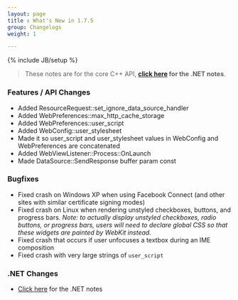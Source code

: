 ```yaml
---
layout: page
title : What's New in 1.7.5
group: Changelogs
weight: 1

---
```

{% include JB/setup %}

> These notes are for the core C++ API, __<a href="http://wiki.awesomium.net/changelogs/whats-new-1-7-5.html">click here</a> for the .NET notes__.

### Features / API Changes
 * Added ResourceRequest::set_ignore_data_source_handler
 * Added WebPreferences::max_http_cache_storage
 * Added WebPreferences::user_script
 * Added WebConfig::user_stylesheet
 * Made it so user_script and user_stylesheet values in WebConfig and WebPreferences are concatenated
 * Added WebViewListener::Process::OnLaunch
 * Made DataSource::SendResponse buffer param const
 
### Bugfixes
 * Fixed crash on Windows XP when using Facebook Connect (and other sites with similar certificate signing modes)
 * Fixed crash on Linux when rendering unstyled checkboxes, buttons, and progress bars. _Note: to actually display unstyled checkboxes, radio buttons, or
progress bars, users will need to declare global CSS so that these widgets are painted by WebKit instead._
 * Fixed crash that occurs if user unfocuses a textbox during an IME composition
 * Fixed crash with very large strings of `user_script`

### .NET Changes
 * <a href="http://wiki.awesomium.net/changelogs/whats-new-1-7-5.html">Click here</a> for the .NET notes
